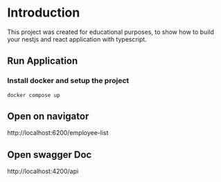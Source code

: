 # Introduction
This project was created for educational purposes, to show how to build your nestjs and react application with typescript. 

## Run Application
### Install docker and setup the project
```
docker compose up
```

## Open on navigator
http://localhost:6200/employee-list

## Open swagger Doc
http://localhost:4200/api


